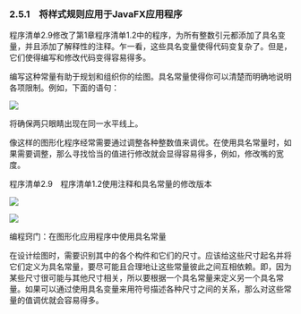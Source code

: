   

### 2.5.1　将样式规则应用于JavaFX应用程序

程序清单2.9修改了第1章程序清单1.2中的程序，为所有整数引元都添加了具名变量，并且添加了解释性的注释。乍一看，这些具名变量使得代码变复杂了。但是，它们使得编写和修改代码变得容易得多。

编写这种常量有助于规划和组织你的绘图。具名常量使得你可以清楚而明确地说明各项限制。例如，下面的语句：

![](../Images/image09700.gif)

将确保两只眼睛出现在同一水平线上。

像这样的图形化程序经常需要通过调整各种整数值来调优。在使用具名常量时，如果需要调整，那么寻找恰当的值进行修改就会显得容易得多，例如，修改嘴的宽度。

程序清单2.9　程序清单1.2使用注释和具名常量的修改版本

![](0-Assets/Epubook/程序员编程语言经典合集（计算机科学丛书5册套装），javapython编程语言含经典教材龙书《编译原理》%20(Bruce%20Eckel%20%20Alfred%20V.%20Aho%20%20Monica%20S.%20Lam%20etc.)%20(Z-Library)/images/image09701.jpeg)

![](0-Assets/Epubook/程序员编程语言经典合集（计算机科学丛书5册套装），javapython编程语言含经典教材龙书《编译原理》%20(Bruce%20Eckel%20%20Alfred%20V.%20Aho%20%20Monica%20S.%20Lam%20etc.)%20(Z-Library)/images/image09702.jpeg)

编程窍门：在图形化应用程序中使用具名常量

在设计绘图时，需要识别其中的各个构件和它们的尺寸。应该给这些尺寸起名并将它们定义为具名常量，要尽可能且合理地让这些常量彼此之间互相依赖。即，因为某些尺寸很可能与其他尺寸相关，所以要根据一个具名常量来定义另一个具名常量。如果可以通过使用具名变量来用符号描述各种尺寸之间的关系，那么对这些常量的值调优就会容易得多。